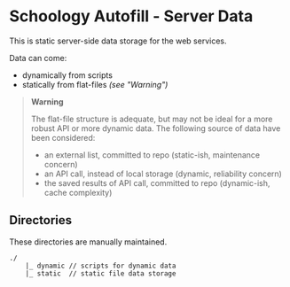 # Schoology Autofill - Server Data

This is static server-side data storage for the web services.

Data can come:
- dynamically from scripts
- statically from flat-files _(see "Warning")_

> **Warning**
>
> The flat-file structure is adequate, but may not be ideal for a more robust API or more dynamic data. The following source of data have been considered:
> - an external list, committed to repo (static-ish, maintenance concern)
> - an API call, instead of local storage (dynamic, reliability concern)
> - the saved results of API call, committed to repo (dynamic-ish, cache complexity)

## Directories

These directories are manually maintained.

    ./
        |_ dynamic // scripts for dynamic data
        |_ static  // static file data storage
